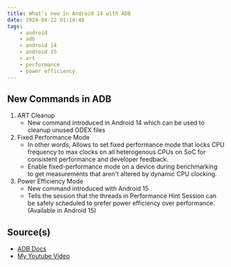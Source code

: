 ```yaml
---
title: What's new in Android 14 with ADB
date: 2024-04-22 01:14:48
tags:
    - android
    - adb
    - android 14
    - android 15
    - art
    - performance
    - power efficiency
---
```


## New Commands in ADB

<!-- more -->

1. ART Cleanup
    - New command introduced in Android 14 which can be used to cleanup unused ODEX files
2. Fixed Performance Mode
    - In other words, Allows to set fixed performance mode that locks CPU frequency to max clocks on all heterogenous CPUs on SoC for consistent performance and developer feedback.
    - Enable fixed-performance mode on a device during benchmarking to get measurements that aren't altered by dynamic CPU clocking.
3. Power Efficiency Mode
    - New command introduced with Android 15
    - Tells the session that the threads in Performance Hint Session can be safely scheduled to prefer power efficiency over performance. (Available in Android 15)

## Source(s)

- [ADB Docs][def]
- [My Youtube Video][def2]

[def]: https://developer.android.com/games/optimize/adpf
[def2]: https://youtu.be/I5z6kHLsPQg?si=_C09hZJQY0kGn-AL
